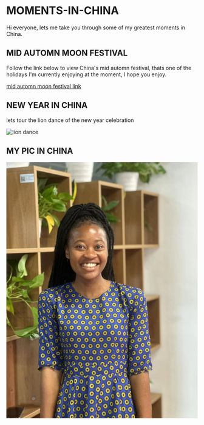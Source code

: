 # MOMENTS-IN-CHINA

Hi everyone, lets me take you through some of my greatest moments in China.

## MID AUTOMN MOON FESTIVAL
Follow the link below to view China's mid automn festival, thats one of the holidays I'm currently enjoying at the moment, I hope you enjoy.

[ mid automn moon festival link](https://search.yahoo.com/search;_ylt=AwrO7tU.Jh1l8JYIhVeJzbkF?p=mid-autumn+moon+festival&type=E210US739G0&fr=mcafee&fr2=p%3As%2Cv%3Ai%2Cm%3Apivot&stype=web)

## NEW YEAR IN CHINA
lets tour the lion dance of the new year celebration

![](https://cdn1.i-scmp.com/sites/default/files/styles/1200x800/public/images/methode/2019/02/05/8d7cb59c-2886-11e9-8864-9e8ab15a22ca_image_hires_222452.JPG?itok=LM87Y-Y_&v=1549376702 "lion dance")

## MY PIC IN CHINA
![](https://github.com/LilyMorake/MOMENTS-IN-CHINA/blob/main/img2/LILYMOR.jpg)
